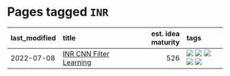 # Pages tagged `INR`

|last_modified|title|est. idea maturity|tags
|:---|:---|---:|:---|
|2022-07-08|[INR CNN Filter Learning](../INR_CNN_filter_learning.md)|526|[![](https://img.shields.io/badge/tag-CNN-4072a1)](../tags/CNN.md) [![](https://img.shields.io/badge/tag-INR-7c795e)](../tags/INR.md) [![](https://img.shields.io/badge/tag-deep_learning-95bed6)](../tags/deep_learning.md) [![](https://img.shields.io/badge/tag-experimental-4bcfd8)](../tags/experimental.md) [![](https://img.shields.io/badge/tag-filter_learning-1743a)](../tags/filter_learning.md)|
